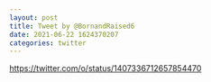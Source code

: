 ```yaml
--- 
layout: post 
title: Tweet by @BornandRaised6 
date: 2021-06-22 1624370207 
categories: twitter 
--- 
```

https://twitter.com/o/status/1407336712657854470